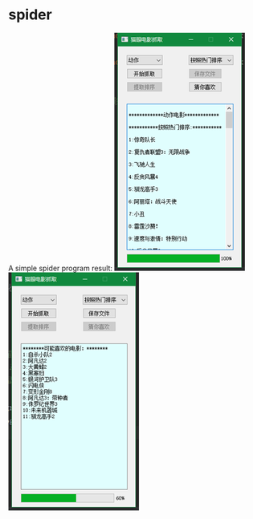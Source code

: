 # spider
A simple spider program
  result:
    ![Image text](https://github.com/misconstrue/spider/blob/master/img/img1.png)
    ![Image text](https://github.com/misconstrue/spider/blob/master/img/img2.png)
